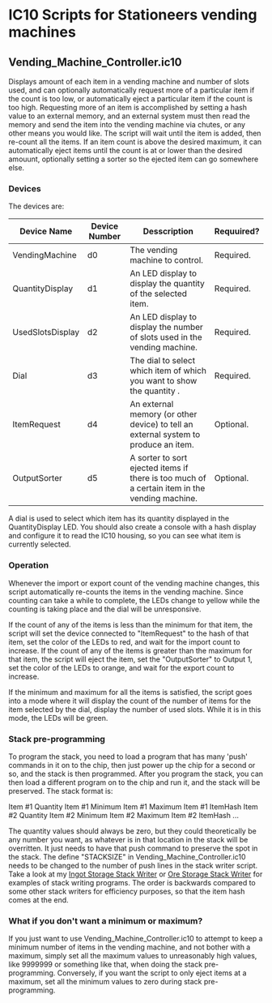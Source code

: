 # IC10 Scripts for Stationeers vending machines

## Vending_Machine_Controller.ic10

Displays amount of each item in a vending machine and number of slots used, and can optionally automatically request more of a particular item if the count is too low, or automatically eject a particular item if the count is too high. Requesting more of an item is accomplished by setting a hash value to an external memory, and an external system must then read the memory and send the item into the vending machine via chutes, or any other means you would like. The script will wait until the item is added, then re-count all the items. If an item count is above the desired maximum, it can automatically eject items until the count is at or lower than the desired amouunt, optionally setting a sorter so the ejected item can go somewhere else.

### Devices

The devices are:

| Device Name | Device Number | Desscription | Requuired? |
| ----------- | ------------- | ------------ | ---------- |
| VendingMachine | d0 | The vending machine to control. | Required. |
| QuantityDisplay | d1 | An LED display to display the quantity of the selected item. | Required. |
| UsedSlotsDisplay | d2 | An LED display to display the number of slots used in the vending machine. | Required. |
| Dial | d3 | The dial to select which item of which you want to show the quantity . | Required. |
| ItemRequest | d4 | An external memory (or other device) to tell an external system to produce an item. | Optional. |
| OutputSorter | d5 | A sorter to sort ejected items if there is too much of a certain item in the vending machine. | Optional. |

A dial is used to select which item has its quantity displayed in the QuantityDisplay LED. You should also create a console with a hash display and configure it to read the IC10 housing, so you can see what item is currently selected.

### Operation

Whenever the import or export count of the vending machine changes, this script automatically re-counts the items in the vending machine. Since counting can take a while to complete, the LEDs change to yellow while the counting is taking place and the dial will be unresponsive.

If the count of any of the items is less than the minimum for that item, the script will set the device connected to "ItemRequest" to the hash of that item, set the color of the LEDs to red, and wait for the import count to increase. If the count of any of the items is greater than the maximum for that item, the script will eject the item, set the "OutputSorter" to Output 1, set the color of the LEDs to orange, and wait for the export count to increase.

If the minimum and maximum for all the items is satisfied, the script goes into a mode where it will display the count of the number of items for the item selected by the dial, display the number of used slots. While it is in this mode, the LEDs will be green.

### Stack pre-programming

To program the stack, you need to load a program that has many 'push' commands in it on to the chip, then just power up the chip for a second or so, and the stack is then programmed. After you program the stack, you can then load a different program on to the chip and run it, and the stack will be preserved. The stack format is:

Item #1 Quantity
Item #1 Minimum
Item #1 Maximum
Item #1 ItemHash
Item #2 Quantity
Item #2 Minimum
Item #2 Maximum
Item #2 ItemHash
...

The quantity values should always be zero, but they could theoretically be any number you want, as whatever is in that location in the stack will be overritten. It just needs to have that push command to preserve the spot in the stack.
The define "STACKSIZE" in Vending_Machine_Controller.ic10 needs to be changed to the number of push lines in the stack writer script.
Take a look at my [Ingot Storage Stack Writer](https://github.com/drclaw1188/stationeers_ic10/blob/main/VendingMachine/Ingot_Storage_Stack_Writer.ic10) or [Ore Storage Stack Writer](https://github.com/drclaw1188/stationeers_ic10/blob/main/VendingMachine/Ore_Storage_Stack_Writer.ic10) for examples of stack writing programs. The order is backwards compared to some other stack writers for efficiency purposes, so that the item hash comes at the end.

### What if you don't want a minimum or maximum?

If you just want to use Vending_Machine_Controller.ic10 to attempt to keep a minimum number of items in the vending machine, and not bother with a maximum, simply set all the maximum values to unreasonably high values, like 9999999 or something like that, when doing the stack pre-programming. Conversely, if you want the script to only eject items at a maximum, set all the minimum values to zero during stack pre-programming.  
